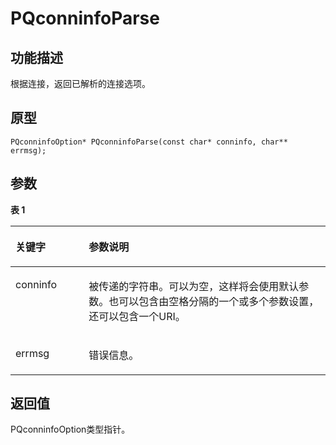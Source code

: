 # PQconninfoParse<a name="ZH-CN_TOPIC_0242380692"></a>

## 功能描述<a name="zh-cn_topic_0059778058_sa9bd6e837fd4458199f7b677e876f4a9"></a>

根据连接，返回已解析的连接选项。

## 原型<a name="zh-cn_topic_0059778058_s311ac101dcb74b3abb5b3d2ee9781c2c"></a>

```
PQconninfoOption* PQconninfoParse(const char* conninfo, char** errmsg);
```

## 参数<a name="zh-cn_topic_0059778058_s3488a4902c544a86ae94d239d63e21a9"></a>

**表 1** 

<a name="zh-cn_topic_0059778058_t753453111a55495490879cf0a4b36cf6"></a>
<table><thead align="left"><tr id="zh-cn_topic_0059778058_r91a64b4bccf441acbcb74615b079d506"><th class="cellrowborder" valign="top" width="23.27%" id="mcps1.2.3.1.1"><p id="zh-cn_topic_0059778058_a1cfb85f5e73d458d816d5f5b5e9538cd"><a name="zh-cn_topic_0059778058_a1cfb85f5e73d458d816d5f5b5e9538cd"></a><a name="zh-cn_topic_0059778058_a1cfb85f5e73d458d816d5f5b5e9538cd"></a><strong id="zh-cn_topic_0059778058_a471452b4ce36463d9fbbad2b44ea3b2d"><a name="zh-cn_topic_0059778058_a471452b4ce36463d9fbbad2b44ea3b2d"></a><a name="zh-cn_topic_0059778058_a471452b4ce36463d9fbbad2b44ea3b2d"></a>关键字</strong></p>
</th>
<th class="cellrowborder" valign="top" width="76.73%" id="mcps1.2.3.1.2"><p id="zh-cn_topic_0059778058_a644b26f36c9f43c7976f5726d8459b5c"><a name="zh-cn_topic_0059778058_a644b26f36c9f43c7976f5726d8459b5c"></a><a name="zh-cn_topic_0059778058_a644b26f36c9f43c7976f5726d8459b5c"></a><strong id="zh-cn_topic_0059778058_a0eca439d6c7b46918ec38642b1d660c0"><a name="zh-cn_topic_0059778058_a0eca439d6c7b46918ec38642b1d660c0"></a><a name="zh-cn_topic_0059778058_a0eca439d6c7b46918ec38642b1d660c0"></a>参数说明</strong></p>
</th>
</tr>
</thead>
<tbody><tr id="zh-cn_topic_0059778058_r0fe9aba8e62e47b6a77a6512e40e19bc"><td class="cellrowborder" valign="top" width="23.27%" headers="mcps1.2.3.1.1 "><p id="p39140488311"><a name="p39140488311"></a><a name="p39140488311"></a>conninfo</p>
</td>
<td class="cellrowborder" valign="top" width="76.73%" headers="mcps1.2.3.1.2 "><p id="p1443611019420"><a name="p1443611019420"></a><a name="p1443611019420"></a>被传递的字符串。可以为空，这样将会使用默认参数。也可以包含由空格分隔的一个或多个参数设置，还可以包含一个URI。</p>
</td>
</tr>
<tr id="row176011820351"><td class="cellrowborder" valign="top" width="23.27%" headers="mcps1.2.3.1.1 "><p id="p19428752113116"><a name="p19428752113116"></a><a name="p19428752113116"></a>errmsg</p>
</td>
<td class="cellrowborder" valign="top" width="76.73%" headers="mcps1.2.3.1.2 "><p id="p16413301421"><a name="p16413301421"></a><a name="p16413301421"></a>错误信息。</p>
</td>
</tr>
</tbody>
</table>

## 返回值<a name="zh-cn_topic_0059778058_s8136c512ac4e4481a73d8640d73d26d2"></a>

PQconninfoOption类型指针。

